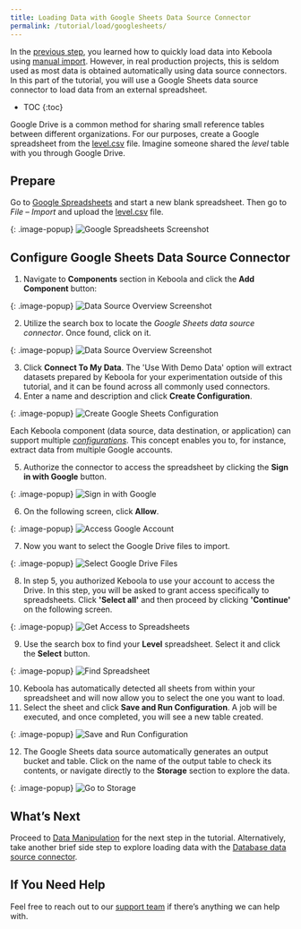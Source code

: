```yaml
---
title: Loading Data with Google Sheets Data Source Connector
permalink: /tutorial/load/googlesheets/
---
```


In the [previous step](/tutorial/load/), you learned how to quickly load data into Keboola using [manual import](/tutorial/load/).
However, in real production projects, this is seldom used as most data is obtained automatically using data source connectors.
In this part of the tutorial, you will use a Google Sheets data source connector to load data from an external spreadsheet.

* TOC
{:toc}

Google Drive is a common method for sharing small reference tables between different organizations.
For our purposes, create a Google spreadsheet from the [level.csv](/tutorial/level.csv) file.
Imagine someone shared the *level* table with you through Google Drive.

## Prepare
Go to [Google Spreadsheets](https://www.google.com/sheets/about/) and start a new blank spreadsheet. Then go to
*File* – *Import* and upload the [level.csv](/tutorial/level.csv) file.

{: .image-popup}
![Google Spreadsheets Screenshot](/tutorial/load/google-sheets-spreadsheet.png)

## Configure Google Sheets Data Source Connector
1. Navigate to **Components** section in Keboola and click the **Add Component** button:

{: .image-popup}
![Data Source Overview Screenshot](/tutorial/load/source-intro-0.png)

2. Utilize the search box to locate the *Google Sheets data source connector*. Once found, click on it.

{: .image-popup}
![Data Source Overview Screenshot](/tutorial/load/source-intro.png)

3. Click **Connect To My Data**. The 'Use With Demo Data' option will extract datasets prepared by Keboola for your experimentation outside of this tutorial, and it can be found across all commonly used connectors.
4. Enter a name and description and click **Create Configuration**. 

{: .image-popup}
![Create Google Sheets Configuration](/tutorial/load/google-sheets-create.png)

Each Keboola component (data source, data destination, or application) can support multiple [*configurations*](/components/).
This concept enables you to, for instance, extract data from multiple Google accounts.

5. Authorize the connector to access the spreadsheet by clicking the **Sign in with Google** button.
  
{: .image-popup}
![Sign in with Google](/tutorial/load/sign-in-with-google.png)
  
6. On the following screen, click **Allow**.

{: .image-popup}
![Access Google Account](/tutorial/load/allow.png)

 7. Now you want to select the Google Drive files to import.

{: .image-popup}
![Select Google Drive Files](/tutorial/load/select-files.png)

8. In step 5, you authorized Keboola to use your account to access the Drive. In this step, you will be asked to grant access specifically to spreadsheets.
Click **'Select all'** and then proceed by clicking **'Continue'** on the following screen.

{: .image-popup}
![Get Access to Spreadsheets](/tutorial/load/access-to-spreadsheets.png)

9. Use the search box to find your **Level** spreadsheet. Select it and click the **Select** button.

{: .image-popup}
![Find Spreadsheet](/tutorial/load/find-spreadsheet.png)

10. Keboola has automatically detected all sheets from within your spreadsheet and will now allow you to select the one you want to load.
11. Select the sheet and click **Save and Run Configuration**. A job will be executed, and once completed, you will see a new table created. 

{: .image-popup}
![Save and Run Configuration](/tutorial/load/save-and-run.png)

12. The Google Sheets data source automatically generates an output bucket and table. Click on the name of the output table to check its contents,
or navigate directly to the **Storage** section to explore the data.

{: .image-popup}
![Go to Storage](/tutorial/load/storage.png)

## What’s Next
Proceed to [Data Manipulation](/tutorial/manipulate/) for the next step in the tutorial. 
Alternatively, take another brief side step to explore loading data with the [Database data source connector](/tutorial/load/database/).

## If You Need Help
Feel free to reach out to our [support team](/management/support/) if there’s anything we can help with.
